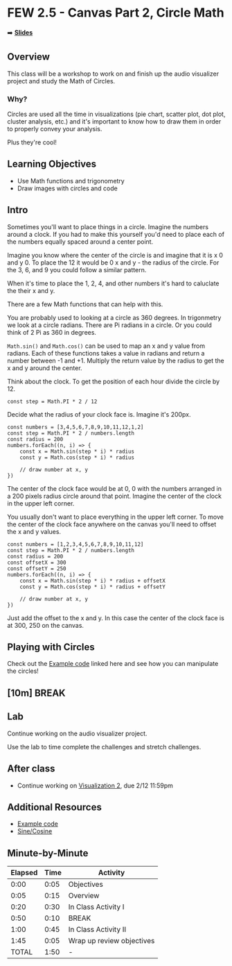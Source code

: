 
# FEW 2.5 - Canvas Part 2, Circle Math

<!-- Put a link to the slides so that students can find them -->

➡️ [**Slides**](https://make-school-courses.github.io/FEW-2.5-Data-Visualization-and-Web-Graphics/Slides/Lesson-6.html ':ignore')

<!-- > -->

## Overview

This class will be a workshop to work on and finish up the audio visualizer project and study the Math of Circles. 

### Why?

Circles are used all the time in visualizations (pie chart, scatter plot, dot plot, cluster analysis, etc.) and it's important to know how to draw them in order to properly convey your analysis.

Plus they're cool!

<!-- > -->

## Learning Objectives

- Use Math functions and trigonometry
- Draw images with circles and code

<!-- > -->

## Intro

Sometimes you'll want to place things in a circle. Imagine the numbers around a clock. If you had to make this yourself you'd need to place each of the numbers equally spaced around a center point.

Imagine you know where the center of the circle is and imagine that it is x 0 and y 0. To place the 12 it would be 0 x and y - the radius of the circle. For the 3, 6, and 9 you could follow a similar pattern. 

When it's time to place the 1, 2, 4, and other numbers it's hard to caluclate the their x and y. 

There are a few Math functions that can help with this.

You are probably used to looking at a circle as 360 degrees. In trigonmetry we look at a circle radians. There are  Pi radians in a circle. Or you could think of 2 Pi as 360 in degrees.

`Math.sin()` and `Math.cos()` can be used to map an x and y value from radians. Each of these functions takes a value in radians and return a number between -1 and +1. Multiply the return value by the radius to get the x and y around the center.

Think about the clock. To get the position of each hour divide the circle by 12.

`const step = Math.PI * 2 / 12`

<!-- v -->

Decide what the radius of your clock face is. Imagine it's 200px.

```JS
const numbers = [3,4,5,6,7,8,9,10,11,12,1,2]
const step = Math.PI * 2 / numbers.length
const radius = 200
numbers.forEach((n, i) => {
	const x = Math.sin(step * i) * radius
	const y = Math.cos(step * i) * radius

	// draw number at x, y
})
```

The center of the clock face would be at 0, 0 with the numbers arranged in a 200 pixels radius circle around that point. Imagine the center of the clock in the upper left corner.

You usually don't want to place everything in the upper left corner. To move the center of the clock face anywhere on the canvas you'll need to offset the x and y values.

<!-- v -->

```JS
const numbers = [1,2,3,4,5,6,7,8,9,10,11,12]
const step = Math.PI * 2 / numbers.length
const radius = 200
const offsetX = 300
const offsetY = 250
numbers.forEach((n, i) => {
	const x = Math.sin(step * i) * radius + offsetX
	const y = Math.cos(step * i) * radius + offsetY

	// draw number at x, y
})
```

Just add the offset to the x and y. In this case the center of the clock face is at 300, 250 on the canvas.

<!-- > -->

## Playing with Circles

Check out the [Example code](../lesson-06.html) linked here and see how you can manipulate the circles!

<!-- > -->

<!-- .slide: data-background="#087CB8" -->
## [**10m**] BREAK

<!-- > -->

## Lab

Continue working on the audio visualizer project. 

Use the lab to time complete the challenges and stretch challenges. 

<!-- > -->

## After class

- Continue working on [Visualization 2](Assignments/Data-Visualization-2.md), due 2/12 11:59pm

<!-- > -->

## Additional Resources

- [Example code](../lesson-06.html)
- [Sine/Cosine](https://en.wikipedia.org/wiki/Sine)

<!-- > -->

## Minute-by-Minute

| **Elapsed** | **Time**  | **Activity**              |
| ----------- | --------- | ------------------------- |
| 0:00        | 0:05      | Objectives                |
| 0:05        | 0:15      | Overview                  |
| 0:20        | 0:30      | In Class Activity I       |
| 0:50        | 0:10      | BREAK                     |
| 1:00        | 0:45      | In Class Activity II      |
| 1:45        | 0:05      | Wrap up review objectives |
| TOTAL       | 1:50      | -                         |
